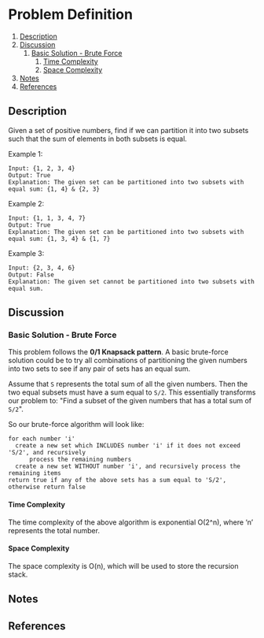 # Problem Definition

1. [Description](#description)
2. [Discussion](#discussion)
   1. [Basic Solution - Brute Force](#basic-solution---brute-force)
      1. [Time Complexity](#time-complexity)
      2. [Space Complexity](#space-complexity)
3. [Notes](#notes)
4. [References](#references)

## Description

Given a set of positive numbers, find if we can partition it into two subsets such that the sum of elements in both subsets is equal.

Example 1:

```plaintext
Input: {1, 2, 3, 4}
Output: True
Explanation: The given set can be partitioned into two subsets with equal sum: {1, 4} & {2, 3}
```

Example 2:

```plaintext
Input: {1, 1, 3, 4, 7}
Output: True
Explanation: The given set can be partitioned into two subsets with equal sum: {1, 3, 4} & {1, 7}
```

Example 3:

```plaintext
Input: {2, 3, 4, 6}
Output: False
Explanation: The given set cannot be partitioned into two subsets with equal sum.
```

## Discussion

### Basic Solution - Brute Force

This problem follows the **0/1 Knapsack pattern**. A basic brute-force solution could be to try all combinations of partitioning the given numbers into two sets to see if any pair of sets has an equal sum.

Assume that `S` represents the total sum of all the given numbers. Then the two equal subsets must have a sum equal to `S/2`. This essentially transforms our problem to: "Find a subset of the given numbers that has a total sum of `S/2`".

So our brute-force algorithm will look like:

```plaintext
for each number 'i'
  create a new set which INCLUDES number 'i' if it does not exceed 'S/2', and recursively
      process the remaining numbers
  create a new set WITHOUT number 'i', and recursively process the remaining items
return true if any of the above sets has a sum equal to 'S/2', otherwise return false
```

#### Time Complexity

The time complexity of the above algorithm is exponential O(2^n), where ‘n’ represents the total number.

#### Space Complexity

The space complexity is O(n), which will be used to store the recursion stack.

## Notes

## References
